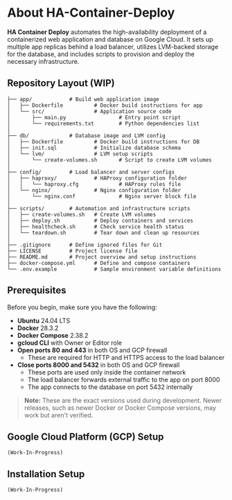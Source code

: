 # About HA-Container-Deploy

**HA Container Deploy** automates the high-availability deployment of a containerized web application and database on Google Cloud. It sets up multiple app replicas behind a load balancer, utilizes LVM-backed storage for the database, and includes scripts to provision and deploy the necessary infrastructure.

## Repository Layout (WIP)

```
├── app/            # Build web application image
│   ├── Dockerfile          # Docker build instructions for app
│   └── src/                # Application source code
│       ├── main.py                 # Entry point script
│       └── requirements.txt        # Python dependencies list
│
├── db/             # Database image and LVM config
│   ├── Dockerfile          # Docker build instructions for DB
│   ├── init.sql            # Initialize database schema
│   └── lvm/                # LVM setup scripts
│       └── create-volumes.sh       # Script to create LVM volumes
│
├── config/         # Load balancer and server configs
│   ├── haproxy/            # HAProxy configuration folder
│   │   └── haproxy.cfg             # HAProxy rules file
│   └── nginx/              # Nginx configuration folder
│       └── nginx.conf              # Nginx server block file
│
├── scripts/        # Automation and infrastructure scripts
│   ├── create-volumes.sh   # Create LVM volumes
│   ├── deploy.sh           # Deploy containers and services
│   ├── healthcheck.sh      # Check service health status
│   └── teardown.sh         # Tear down and clean up resources
│
├── .gitignore      # Define ignored files for Git
├── LICENSE         # Project license file
├── README.md       # Project overview and setup instructions
├── docker-compose.yml      # Define and compose containers
└── .env.example            # Sample environment variable definitions
```

## Prerequisites

Before you begin, make sure you have the following:
- **Ubuntu** 24.04 LTS
- **Docker** 28.3.2
- **Docker Compose** 2.38.2
- **gcloud CLI** with Owner or Editor role
- **Open ports 80 and 443** in both OS and GCP firewall
    - These are required for HTTP and HTTPS access to the load balancer
- **Close ports 8000 and 5432** in both OS and GCP firewall
    - These ports are used only inside the container network
    - The load balancer forwards external traffic to the app on port 8000
    - The app connects to the database on port 5432 internally

> **Note:** These are the exact versions used during development. Newer releases, such as newer Docker or Docker Compose versions, may work but aren't verified.

## Google Cloud Platform (GCP) Setup

```
(Work-In-Progress)
```

## Installation Setup

```
(Work-In-Progress)
```
